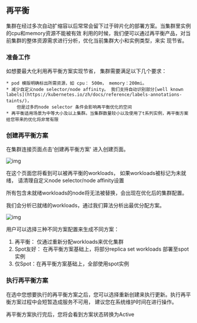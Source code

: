 ## 再平衡

集群在经过多次自动扩缩容以后常常会留下过于碎片化的部署方案。当集群里实例的cpu和memory资源不能被有效
利用的时候，我们便可以通过再平衡产品，对当前集群的整体资源需求进行分析，优化当前集群大小和实例类型，来实
现节省。

### 准备工作

如想要最大化利用再平衡方案实现节省， 集群需要满足以下几个要求：

    * pod 模版明确标出所需资源，如 cpu： 500m， memory：200mi。
    * 减少自定义node selector/node affinity。 我们支持自动识别部分[well known labels](https://kubernetes.io/zh/docs/reference/labels-annotations-taints/)， 
        但是过多的node selector 条件会影响再平衡优化的空间
    * 再平衡适用场景为中等大小及以上集群。当集群数量较小以及使用了t系列实例，再平衡方案给您带来的优化将非常有限

### 创建再平衡方案

在集群连接页面点击'创建再平衡方案' 进入创建页面。

![img](/_images/rebalance/rebalance-01.png)

在这个页面您将看到可以被再平衡的workloads， 如果workloads被标记为未就绪， 请清理自定义node selector/node affinity设置

所有包含未就绪workloads的node将无法被替换，会出现在优化后的集群配置。

我们会分析已就绪的workloads，通过我们算法分析出最优分配方案。

![img](/_images/rebalance/rebalance-02.png)

用户可以选择三种不同方案配置来生成不同方案：
  
  1. 再平衡： 仅通过重新分配workloads来优化集群
  2. Spot友好： 在再平衡方案基础上，将部分replica set workloads 部署至spot实例
  3. 仅Spot：在再平衡方案基础上，全部使用spot实例


### 执行再平衡方案

在选中您想要执行的再平衡方案之后，您可以选择重新创建来执行更新。执行再平衡方案过程中会短暂造成服务不可用，
建议您在系统维护时间在进行操作。

再平衡方案执行完后，您将会看到方案状态转换为Active



